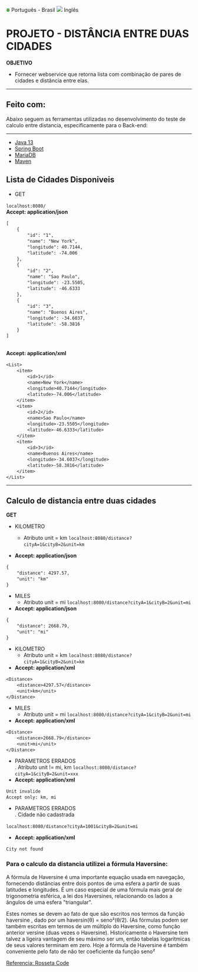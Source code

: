[<img src="https://github.com/phelliperodrigues/testMaxiPago/blob/master/src/main/resources/templates/br.png" width=10>](https://github.com/phelliperodrigues/testMaxiPago/blob/master/LEIAME.md) Português - Brasil
[<img src="https://github.com/phelliperodrigues/testMaxiPago/blob/master/src/main/resources/templates/usa.ico" width=10>](https://github.com/phelliperodrigues/testMaxiPago/blob/master/README.md) Inglês



# PROJETO - DISTÂNCIA ENTRE DUAS CIDADES 
**OBJETIVO**
* Fornecer webservice que retorna lista com combinação de pares de cidades e distância entre elas.

---

## Feito com:
<p>
Abaixo seguem as ferramentas utilizadas no desenvolvimento do teste de calculo entre distancia, especificamente para o Back-end:

---

  - [Java 13](http://oracle.com/technetwork/java/13-relnote-issues-5460548.html)
  - [Spring Boot](https://spring.io/projects/spring-boot)
  - [MariaDB](https://mariadb.org/)
  - [Maven](https://maven.apache.org/)

## Lista de Cidades Disponiveis
* GET

```localhost:8080/```
 <br/>**Accept: application/json**
```
[
    {
        "id": "1",
        "name": "New York",
        "longitude": 40.7144,
        "latitude": -74.006
    },
    {
        "id": "2",
        "name": "Sao Paulo",
        "longitude": -23.5505,
        "latitude": -46.6333
    },
    {
        "id": "3",
        "name": "Buenos Aires",
        "longitude": -34.6037,
        "latitude": -58.3816
    }
]
```

 <br/>**Accept: application/xml**
```
<List>
    <item>
        <id>1</id>
        <name>New York</name>
        <longitude>40.7144</longitude>
        <latitude>-74.006</latitude>
    </item>
    <item>
        <id>2</id>
        <name>Sao Paulo</name>
        <longitude>-23.5505</longitude>
        <latitude>-46.6333</latitude>
    </item>
    <item>
        <id>3</id>
        <name>Buenos Aires</name>
        <longitude>-34.6037</longitude>
        <latitude>-58.3816</latitude>
    </item>
</List>
```

---
## Calculo de distancia entre duas cidades
**GET**
  
- KILOMETRO <br/> 
  
    - Atributo unit = km
```localhost:8080/distance?cityA=1&cityB=2&unit=km```
 - **Accept: application/json**
```
{
    "distance": 4297.57,
    "unit": "km"
}
```

  - MILES <br/>
    - Atributo unit = mi
```localhost:8080/distance?cityA=1&cityB=2&unit=mi```
 - **Accept: application/json**
```
{
    "distance": 2668.79,
    "unit": "mi"
}
```
- KILOMETRO <br/>
    - Atributo unit = km
```localhost:8080/distance?cityA=1&cityB=2&unit=km```
 - **Accept: application/xml**
```
<Distance>
    <distance>4297.57</distance>
    <unit>km</unit>
</Distance>
```

  - MILES <br/>
    - Atributo unit = mi
```localhost:8080/distance?cityA=1&cityB=2&unit=mi```
 - **Accept: application/xml**
```
<Distance>
    <distance>2668.79</distance>
    <unit>mi</unit>
</Distance>
```

  - PARAMETROS ERRADOS <br/>
. Atributo unit !=  mi, km
```localhost:8080/distance?cityA=1&cityB=2&unit=xxx```
 - **Accept: application/xml**
```
Unit invalide
Accept only: km, mi
```

  - PARAMETROS ERRADOS <br/>
    . Cidade não cadastrada

```localhost:8080/distance?cityA=1001&cityB=2&unit=mi```
 - **Accept: application/xml**
```
City not found
```
### Para o calculo da distancia utilizei a fórmula Haversine:

A fórmula de Haversine é uma importante equação usada em navegação, fornecendo distâncias entre dois pontos de uma esfera a partir de suas latitudes e longitudes. É um caso especial de uma fórmula mais geral de trigonometria esférica, a lei dos Haversines, relacionando os lados a ângulos de uma esfera "triangular".

Estes nomes se devem ao fato de que são escritos nos termos da função haversine , dado por um haversin(θ) = seno²(θ/2). (As fórmulas podem ser também escritas em termos de um múltiplo do Haversine, como função anterior versine (duas vezes o Haversine). Historicamente o Haversine tem talvez a ligeira vantagem de seu máximo ser um, então tabelas logarítmicas de seus valores terminam em zero. Hoje a fórmula de Haversine é também conveniente pelo fato de não ter coeficiente da função seno²


[Referencia: Rosseta Code](https://rosettacode.org/wiki/Haversine_formula#Java)
